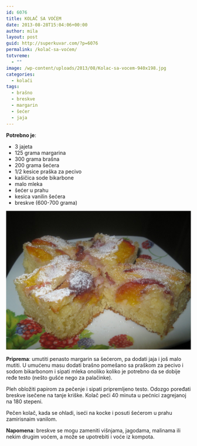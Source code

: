 ```yaml
---
id: 6076
title: KOLAČ SA VOĆEM
date: 2013-08-28T15:04:06+00:00
author: mila
layout: post
guid: http://superkuvar.com/?p=6076
permalink: /kolač-sa-voćem/
totvreme:
  - ""
image: /wp-content/uploads/2013/08/Kolac-sa-vocem-940x198.jpg
categories:
  - kolači
tags:
  - brašno
  - breskve
  - margarin
  - šećer
  - jaja
---
```

**Potrebno je**:

  * 3 jajeta
  * 125 grama margarina
  * 300 grama brašna
  * 200 grama šećera
  * 1/2 kesice praška za pecivo
  * kašičica sode bikarbone
  * malo mleka
  * šećer u prahu
  * kesica vanilin šećera
  * breskve (600-700 grama)

![Kolac sa vocem](/wp-content/uploads/2013/08/Kolac-sa-vocem-1024x768.jpg)

**Priprema**: umutiti penasto margarin sa šećerom, pa dodati jaja i još malo mutiti. U umućenu masu dodati brašno pomešano sa praškom za pecivo i sodom bikarbonom i sipati mleka onoliko koliko je potrebno da se dobije ređe testo (nešto gušće nego za palačinke).

Pleh obložiti papirom za pečenje i sipati pripremljeno testo. Odozgo poređati breskve isečene na tanje kriške. Kolač peći 40 minuta u pećnici zagrejanoj na 180 stepeni.

Pečen kolač, kada se ohladi, iseći na kocke i posuti šećerom u prahu zamirisnaim vanilom.

**Napomena**:   breskve se mogu zameniti višnjama, jagodama, malinama ili nekim drugim voćem, a može se upotrebiti i voće iz kompota.

&nbsp;